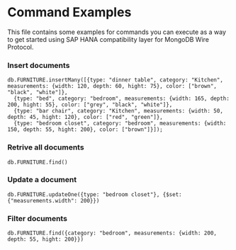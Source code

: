 # Command Examples

This file contains some examples for commands you can execute as a way to get started using SAP HANA compatibility layer for MongoDB Wire Protocol.

### Insert documents
```
db.FURNITURE.insertMany([{type: "dinner table", category: "Kitchen", measurements: {width: 120, depth: 60, hight: 75}, color: ["brown", "black", "white"]},
  {type: "bed", category: "bedroom", measurements: {width: 165, depth: 200, hight: 55}, color: ["grey", "black", "white"]},
  {type: "bar chair", category: "Kitchen", measurements: {width: 50, depth: 45, hight: 120}, color: ["red", "green"]},
  {type: "bedroom closet", category: "bedroom", measurements: {width: 150, depth: 55, hight: 200}, color: ["brown"]}]);
```

### Retrive all documents
```
db.FURNITURE.find()
```

### Update a document
```
db.FURNITURE.updateOne({type: "bedroom closet"}, {$set: {"measurements.width": 200}})
```

### Filter documents
```
db.FURNITURE.find({category: "bedroom", measurements: {width: 200, depth: 55, hight: 200}})
```

